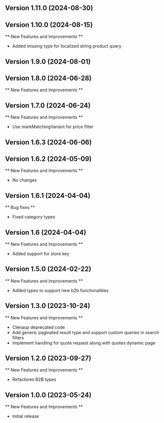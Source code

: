 
## Version 1.11.0 (2024-08-30)

## Version 1.10.0 (2024-08-15)

** New Features and Improvements **

- Added missing type for localized string product query

## Version 1.9.0 (2024-08-01)

## Version 1.8.0 (2024-06-28)

** New Features and Improvements **

## Version 1.7.0 (2024-06-24)

** New Features and Improvements **
- Use markMatchingVariant for price filter

## Version 1.6.3 (2024-06-06)

## Version 1.6.2 (2024-05-09)

** New Features and Improvements **

- No changes

## Version 1.6.1 (2024-04-04)

** Bug fixes **

- Fixed category types

## Version 1.6 (2024-04-04)

** New Features and Improvements **

- Added support for store key

## Version 1.5.0 (2024-02-22)

** New Features and Improvements **

- Added types to support new b2b functionalities 

## Version 1.3.0 (2023-10-24)

** New Features and Improvements **

- Clenaup deprecated code
- Add generic paginated result type and support custom queries in search filters
- Implement handling for quote request along with quotes dynamic page

## Version 1.2.0 (2023-09-27)

** New Features and Improvements **
- Refactores B2B types

## Version 1.0.0 (2023-05-24)

** New Features and Improvements **

- Initial release
